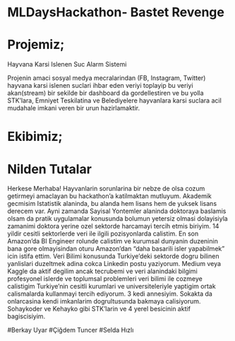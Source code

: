 # MLDaysHackathon- Bastet Revenge

# Projemiz;
Hayvana Karsi Islenen Suc Alarm Sistemi

Projenin amaci sosyal medya mecralarindan (FB, Instagram, Twitter) hayvana karsi islenen suclari ihbar eden veriyi toplayip bu veriyi akan(stream) bir sekilde bir dashboard da gordellestiren ve bu yolla STK’lara, Emniyet Teskilatina ve Belediyelere hayvanlara karsi suclara acil mudahale imkani veren bir urun hazirlamaktir.

# Ekibimiz;

  # Nilden Tutalar
  
  Herkese Merhaba! Hayvanlarin sorunlarina bir nebze de olsa cozum getirmeyi amaclayan bu hackathon’a katilmaktan mutluyum. Akademik gecmisim Istatistik alaninda, bu alanda hem lisans hem de yuksek lisans derecem var. Ayni zamanda Sayisal Yontemler alaninda doktoraya baslamis olsam da pratik uygulamalar konusunda bolumun yetersiz olmasi dolayisiyla zamanimi doktora yerine ozel sektorde harcamayi tercih etmis biriyim. 14 yildir cesitli sektorlerde veri ile ilgili pozisyonlarda calistim. En son Amazon’da BI Engineer rolunde calistim ve kurumsal dunyanin duzeninin bana gore olmayisindan oturu Amazon’dan “daha basarili isler yapabilmek” icin istifa ettim. Veri Bilimi konusunda Turkiye’deki sektorde dogru bilinen yanlislari duzeltmek adina cokca Linkedin postu yaziyorum. Medium veya Kaggle da aktif degilim ancak tecrubemi ve veri alanindaki bilgimi profesyonel islerde ve toplumsal problemleri veri bilimi ile cozmeye calistigim Turkiye’nin cesitli kurumlari ve universiteleriyle yaptigim ortak calismalarda kullanmayi tercih ediyorum. 3 kedi annesiyim. Sokakta da onlarcasina kendi imkanlarim dogrultusunda bakmaya calisiyorum. Sohaykoder ve Kehayko gibi STK’larin ve 4 yerel besicinin aktif bagiscisiyim. 


  #Berkay Uyar
  #Çiğdem Tuncer
  #Selda Hızlı

